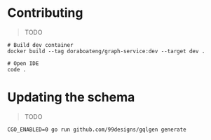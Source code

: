 # Contributing

>TODO

```shell
# Build dev container
docker build --tag doraboateng/graph-service:dev --target dev .

# Open IDE
code .
```

# Updating the schema

>TODO

```shell
CGO_ENABLED=0 go run github.com/99designs/gqlgen generate
```
